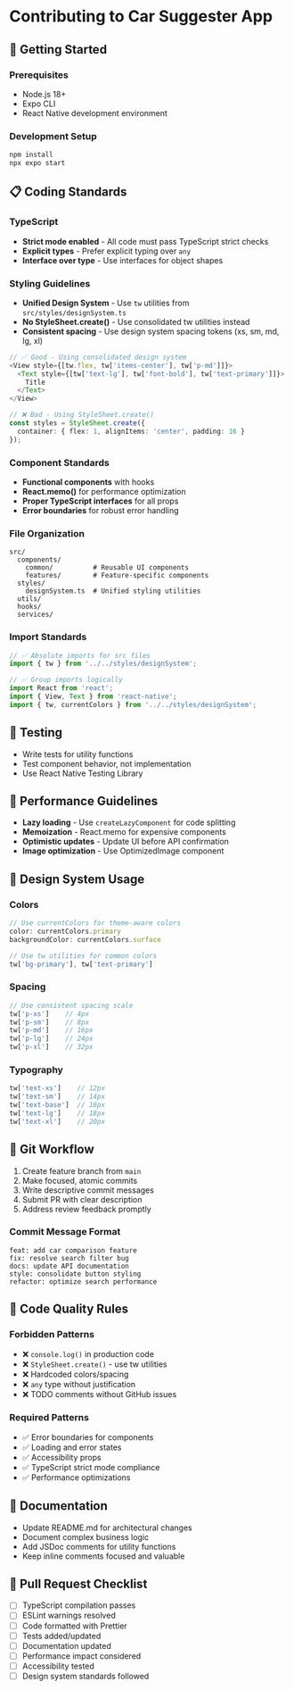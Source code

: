 # Contributing to Car Suggester App

## 🚀 Getting Started

### Prerequisites
- Node.js 18+ 
- Expo CLI
- React Native development environment

### Development Setup
```bash
npm install
npx expo start
```

## 📋 Coding Standards

### TypeScript
- **Strict mode enabled** - All code must pass TypeScript strict checks
- **Explicit types** - Prefer explicit typing over `any`
- **Interface over type** - Use interfaces for object shapes

### Styling Guidelines
- **Unified Design System** - Use `tw` utilities from `src/styles/designSystem.ts`
- **No StyleSheet.create()** - Use consolidated tw utilities instead
- **Consistent spacing** - Use design system spacing tokens (xs, sm, md, lg, xl)

```typescript
// ✅ Good - Using consolidated design system
<View style={[tw.flex, tw['items-center'], tw['p-md']]}>
  <Text style={[tw['text-lg'], tw['font-bold'], tw['text-primary']]}>
    Title
  </Text>
</View>

// ❌ Bad - Using StyleSheet.create()
const styles = StyleSheet.create({
  container: { flex: 1, alignItems: 'center', padding: 16 }
});
```

### Component Standards
- **Functional components** with hooks
- **React.memo()** for performance optimization
- **Proper TypeScript interfaces** for all props
- **Error boundaries** for robust error handling

### File Organization
```
src/
  components/
    common/          # Reusable UI components
    features/        # Feature-specific components
  styles/
    designSystem.ts  # Unified styling utilities
  utils/
  hooks/
  services/
```

### Import Standards
```typescript
// ✅ Absolute imports for src files
import { tw } from '../../styles/designSystem';

// ✅ Group imports logically
import React from 'react';
import { View, Text } from 'react-native';
import { tw, currentColors } from '../../styles/designSystem';
```

## 🧪 Testing
- Write tests for utility functions
- Test component behavior, not implementation
- Use React Native Testing Library

## 📱 Performance Guidelines
- **Lazy loading** - Use `createLazyComponent` for code splitting
- **Memoization** - React.memo for expensive components
- **Optimistic updates** - Update UI before API confirmation
- **Image optimization** - Use OptimizedImage component

## 🎨 Design System Usage

### Colors
```typescript
// Use currentColors for theme-aware colors
color: currentColors.primary
backgroundColor: currentColors.surface

// Use tw utilities for common colors  
tw['bg-primary'], tw['text-primary']
```

### Spacing
```typescript
// Use consistent spacing scale
tw['p-xs']    // 4px
tw['p-sm']    // 8px  
tw['p-md']    // 16px
tw['p-lg']    // 24px
tw['p-xl']    // 32px
```

### Typography
```typescript
tw['text-xs']    // 12px
tw['text-sm']    // 14px
tw['text-base']  // 16px
tw['text-lg']    // 18px
tw['text-xl']    // 20px
```

## 🔄 Git Workflow
1. Create feature branch from `main`
2. Make focused, atomic commits
3. Write descriptive commit messages
4. Submit PR with clear description
5. Address review feedback promptly

### Commit Message Format
```
feat: add car comparison feature
fix: resolve search filter bug  
docs: update API documentation
style: consolidate button styling
refactor: optimize search performance
```

## 🚫 Code Quality Rules

### Forbidden Patterns
- ❌ `console.log()` in production code
- ❌ `StyleSheet.create()` - use tw utilities
- ❌ Hardcoded colors/spacing
- ❌ `any` type without justification
- ❌ TODO comments without GitHub issues

### Required Patterns
- ✅ Error boundaries for components
- ✅ Loading and error states
- ✅ Accessibility props
- ✅ TypeScript strict mode compliance
- ✅ Performance optimizations

## 📖 Documentation
- Update README.md for architectural changes
- Document complex business logic
- Add JSDoc comments for utility functions
- Keep inline comments focused and valuable

## 🎯 Pull Request Checklist
- [ ] TypeScript compilation passes
- [ ] ESLint warnings resolved
- [ ] Code formatted with Prettier
- [ ] Tests added/updated
- [ ] Documentation updated
- [ ] Performance impact considered
- [ ] Accessibility tested
- [ ] Design system standards followed
